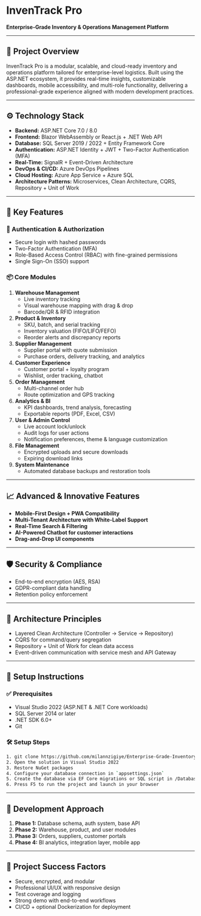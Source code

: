 # InvenTrack Pro

**Enterprise-Grade Inventory & Operations Management Platform**

---

## 📌 Project Overview
InvenTrack Pro is a modular, scalable, and cloud-ready inventory and operations platform tailored for enterprise-level logistics. Built using the ASP.NET ecosystem, it provides real-time insights, customizable dashboards, mobile accessibility, and multi-role functionality, delivering a professional-grade experience aligned with modern development practices.

---

## ⚙️ Technology Stack
- **Backend:** ASP.NET Core 7.0 / 8.0
- **Frontend:** Blazor WebAssembly or React.js + .NET Web API
- **Database:** SQL Server 2019 / 2022 + Entity Framework Core
- **Authentication:** ASP.NET Identity + JWT + Two-Factor Authentication (MFA)
- **Real-Time:** SignalR + Event-Driven Architecture
- **DevOps & CI/CD:** Azure DevOps Pipelines
- **Cloud Hosting:** Azure App Service + Azure SQL
- **Architecture Patterns:** Microservices, Clean Architecture, CQRS, Repository + Unit of Work

---

## 🧠 Key Features

### 🔐 Authentication & Authorization
- Secure login with hashed passwords
- Two-Factor Authentication (MFA)
- Role-Based Access Control (RBAC) with fine-grained permissions
- Single Sign-On (SSO) support

### 📦 Core Modules
1. **Warehouse Management**
   - Live inventory tracking
   - Visual warehouse mapping with drag & drop
   - Barcode/QR & RFID integration
2. **Product & Inventory**
   - SKU, batch, and serial tracking
   - Inventory valuation (FIFO/LIFO/FEFO)
   - Reorder alerts and discrepancy reports
3. **Supplier Management**
   - Supplier portal with quote submission
   - Purchase orders, delivery tracking, and analytics
4. **Customer Experience**
   - Customer portal + loyalty program
   - Wishlist, order tracking, chatbot
5. **Order Management**
   - Multi-channel order hub
   - Route optimization and GPS tracking
6. **Analytics & BI**
   - KPI dashboards, trend analysis, forecasting
   - Exportable reports (PDF, Excel, CSV)
7. **User & Admin Control**
   - Live account lock/unlock
   - Audit logs for user actions
   - Notification preferences, theme & language customization
8. **File Management**
   - Encrypted uploads and secure downloads
   - Expiring download links
9. **System Maintenance**
   - Automated database backups and restoration tools
   
---

## 📈 Advanced & Innovative Features
- **Mobile-First Design + PWA Compatibility**
- **Multi-Tenant Architecture with White-Label Support**
- **Real-Time Search & Filtering**
- **AI-Powered Chatbot for customer interactions**
- **Drag-and-Drop UI components**

---

## 🛡️ Security & Compliance
- End-to-end encryption (AES, RSA)
- GDPR-compliant data handling
- Retention policy enforcement

---

## 🧱 Architecture Principles
- Layered Clean Architecture (Controller → Service → Repository)
- CQRS for command/query segregation
- Repository + Unit of Work for clean data access
- Event-driven communication with service mesh and API Gateway

---

## 🚀 Setup Instructions

### ✅ Prerequisites
- Visual Studio 2022 (ASP.NET & .NET Core workloads)
- SQL Server 2014 or later
- .NET SDK 6.0+
- Git

### 🛠️ Setup Steps
```bash
1. git clone https://github.com/milannzigiye/Enterprise-Grade-Inventory-and-Operations-Management-System.git
2. Open the solution in Visual Studio 2022
3. Restore NuGet packages
4. Configure your database connection in `appsettings.json`
5. Create the database via EF Core migrations or SQL script in /Database/
6. Press F5 to run the project and launch in your browser
```

---

## 🧪 Development Approach
1. **Phase 1:** Database schema, auth system, base API
2. **Phase 2:** Warehouse, product, and user modules
3. **Phase 3:** Orders, suppliers, customer portals
4. **Phase 4:** BI analytics, integration layer, mobile app

---

## 📌 Project Success Factors
- Secure, encrypted, and modular
- Professional UI/UX with responsive design
- Test coverage and logging
- Strong demo with end-to-end workflows
- CI/CD + optional Dockerization for deployment
